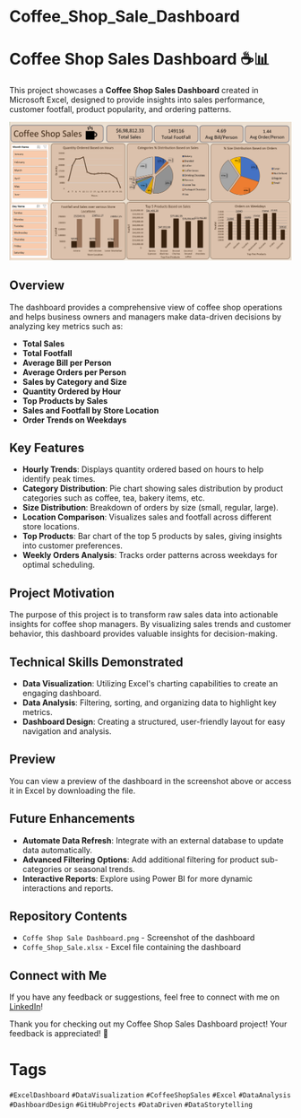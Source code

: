 # Coffee_Shop_Sale_Dashboard

# Coffee Shop Sales Dashboard ☕📊

This project showcases a **Coffee Shop Sales Dashboard** created in Microsoft Excel, designed to provide insights into sales performance, customer footfall, product popularity, and ordering patterns.

![Dashboard Screenshot](Coffe%20Shop%20Sale%20Dashboard.png)

## Overview

The dashboard provides a comprehensive view of coffee shop operations and helps business owners and managers make data-driven decisions by analyzing key metrics such as:
- **Total Sales**
- **Total Footfall**
- **Average Bill per Person**
- **Average Orders per Person**
- **Sales by Category and Size**
- **Quantity Ordered by Hour**
- **Top Products by Sales**
- **Sales and Footfall by Store Location**
- **Order Trends on Weekdays**

## Key Features

- **Hourly Trends**: Displays quantity ordered based on hours to help identify peak times.
- **Category Distribution**: Pie chart showing sales distribution by product categories such as coffee, tea, bakery items, etc.
- **Size Distribution**: Breakdown of orders by size (small, regular, large).
- **Location Comparison**: Visualizes sales and footfall across different store locations.
- **Top Products**: Bar chart of the top 5 products by sales, giving insights into customer preferences.
- **Weekly Orders Analysis**: Tracks order patterns across weekdays for optimal scheduling.


## Project Motivation

The purpose of this project is to transform raw sales data into actionable insights for coffee shop managers. By visualizing sales trends and customer behavior, this dashboard provides valuable insights for decision-making.

## Technical Skills Demonstrated

- **Data Visualization**: Utilizing Excel's charting capabilities to create an engaging dashboard.
- **Data Analysis**: Filtering, sorting, and organizing data to highlight key metrics.
- **Dashboard Design**: Creating a structured, user-friendly layout for easy navigation and analysis.

## Preview

You can view a preview of the dashboard in the screenshot above or access it in Excel by downloading the file.

## Future Enhancements

- **Automate Data Refresh**: Integrate with an external database to update data automatically.
- **Advanced Filtering Options**: Add additional filtering for product sub-categories or seasonal trends.
- **Interactive Reports**: Explore using Power BI for more dynamic interactions and reports.

## Repository Contents

- `Coffe Shop Sale Dashboard.png` - Screenshot of the dashboard
- `Coffe_Shop_Sale.xlsx` - Excel file containing the dashboard

## Connect with Me

If you have any feedback or suggestions, feel free to connect with me on [LinkedIn](https://www.linkedin.com/in/sanghadip/)!

Thank you for checking out my Coffee Shop Sales Dashboard project! Your feedback is appreciated! 🙌

# Tags

`#ExcelDashboard` `#DataVisualization` `#CoffeeShopSales` `#Excel` `#DataAnalysis` `#DashboardDesign` `#GitHubProjects` `#DataDriven` `#DataStorytelling`
